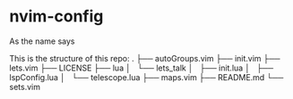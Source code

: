 # nvim-config
As the name says

This is the structure of this repo:
.
├── autoGroups.vim
├── init.vim
├── lets.vim
├── LICENSE
├── lua
│   └── lets_talk
│       ├── init.lua
│       ├── lspConfig.lua
│       └── telescope.lua
├── maps.vim
├── README.md
└── sets.vim
